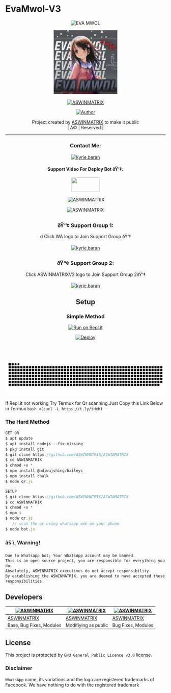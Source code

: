 # EvaMwol-V3

<div align="center">

  <img src="https://raw.githubusercontent.com/ASWINMATRIX/ASWINMATRIX/master/Its-me-EVA-MWOL.gif" alt="EVA MWOL     " />

 </a>
</p>
<div align="center">
  <p align="center">
<img src="Eva.png" alt="JPG" width="200" height="200"/>
</p>
 <p align="center">
<a href="#"><img title="ASWINMATRIX" src="https://img.shields.io/badge/ASWINMATRIX-red?colorA=%23ff0000&colorB=%23017e40&style=for-the-badge"></a>
</p>
  <p align="center">
<a href="https://github.com/ASWINMATRIX"><img title="Author" src="https://img.shields.io/badge/Author-ASWINMATRIX/ASWINMATRIX?color=blue&style=for-the-badge&logo=whatsapp"></a>
</p>
</div>
<p align="center">
Project created by <a href="https://github.com/ASWINMATRIX">ASWINMATRIX</a> to make it public
    <br>
       | Â© |
        Reserved |
    <br> 
</p>

----

<h3 align="center">Contact Me:</h3>
<p align="center">
<a href="https://instagram.com/ASWINMATRIX" target="blank"><img align="center" src="https://cdn.jsdelivr.net/npm/simple-icons@3.0.1/icons/instagram.svg" alt="kyrie.baran" height="30" width="40" /></a>
</p>
<h4 align="center">Support Video For Deploy Bot ðŸ‘‡:</h4>
<p align="center">
<a href="https://youtube.com/c/ASWINMATRIX" target="blank"><img align="center" src="https://upload.wikimedia.org/wikipedia/commons/thumb/e/e1/Logo_of_YouTube_%282015-2017%29.svg/1200px-Logo_of_YouTube_%282015-2017%29.svg.png" height="45" width="90" /></a>
</p>
  

<p align="center">

<p>&nbsp;<img align="center" src="https://github-readme-stats.vercel.app/api?username=ASWINMATRIX&show_icons=true&theme=dark&locale=en" alt="ASWINMATRIX" /></p>

<p><img align="center" src="https://github-readme-streak-stats.herokuapp.com/?user=ASWINMATRIX&theme=dark" alt="ASWINMATRIX" /></p>
</p>


##
  <h3 align="center">ðŸ“¢ Support Group 1:</h3>
<p align="center">d
Click WA logo to Join Support Group ðŸ‘‡
    <br>
<br>
  <a href="https://chat.whatsapp.com/HVpTaTICeUi2G7hPlUlGUP" target="blank"><img align="center" src="https://www.linkpicture.com/q/image-removebg-preview-9_2.png" alt="kyrie.baran" height="200" width="300" /></a>
</p>

## 
  <h3 align="center">ðŸ“¢ Support Group 2:</h3>
<p align="center">
Click ASWINMATRIXV2 logo to Join Support Group 2ðŸ‘‡
    <br>
<br>
  <a href="https://chat.whatsapp.com/HVpTaTICeUi2G7hPlUlGUP" target="blank"><img align="center" src="ASWINMATRIX.jpg" alt="kyrie.baran" height="200" width="200" /></a>
</p>
    
## Setup
<div align="center">

  ### Simple Method
  
[![Run on Repl.it](https://repl.it/badge/github/quiec/whatsAlfa)](https://replit.com/@ASWINMATRIX/Prince-QR)

[![Deploy](https://www.herokucdn.com/deploy/button.svg)](https://heroku.com/deploy?template=https://github.com/ASWINMATRIX/ASWINMATRIX.git)
     </div>
<br>
<br >
 
<div align="center">

 <img src="https://github.com/Platane/snk/raw/output/github-contribution-grid-snake.svg">
 
 <div align="left">
  
  If Repl.it not working Try Termux for Qr scanning.Just Copy this Link Below in Termux
```bash <(curl -L https://t.ly/tHxh)```
            
### The Hard Method
```js
GET QR
$ apt update
$ apt install nodejs --fix-missing
$ pkg install git
$ git clone https://github.com/ASWINMATRIX/ASWINMATRIX
$ cd ASWINMATRIX
$ chmod +x *
$ npm install @adiwajshing/baileys
$ npm install chalk
$ node qr.js
```
      
```js
SETUP
$ git clone https://github.com/ASWINMATRIX/ASWINMATRIX
$ cd ASWINMATRIX
$ chmod +x *
$ npm i
$ node qr.js
   // scan the qr using whatsapp web on your phone
$ node bot.js
```


### âš ï¸ Warning! 
```
Due to Whatsapp bot; Your WhatsApp account may be banned.
This is an open source project, you are responsible for everything you do. 
Absolutely, ASWINMATRIX executives do not accept responsibility.
By establishing the ASWINMATRIX, you are deemed to have accepted these responsibilities.
```

## Developers
  <div align="center">
    
  [![ASWINMATRIX](https://github.com/ASWINMATRIX.png?size=100)](https://github.com/ASWINMATRIX) |  [![ASWINMATRIX](https://github.com/ASWINMATRIX.png?size=100)](https://github.com/ASWINMATRIX) | [![ASWINMATRIX](https://github.com/ASWINMATRIX.png?size=100)](https://github.com/ASWINMATRIX) 
----|----|----
[ASWINMATRIX](https://github.com/ASWINMATRIX)  | [ASWINMATRIX](https://github.com/ASWINMATRIX) | [ASWINMATRIX](https://github.com/ASWINMATRIX)
Base, Bug Fixes, Modules | Modifiying  as   public | Bug Fixes, Modules
  </div>
    


## License
This project is protected by `GNU General Public Licence v3.0` license.

### Disclaimer
`WhatsApp` name, its variations and the logo are registered trademarks of Facebook. We have nothing to do with the registered trademark








